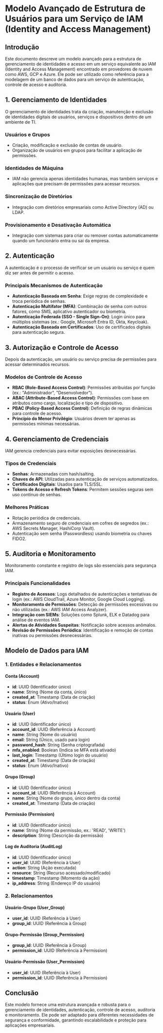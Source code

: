 # Modelo Avançado de Estrutura de Usuários para um Serviço de IAM (Identity and Access Management)

## Introdução
Este documento descreve um modelo avançado para a estrutura de gerenciamento de identidades e acesso em um serviço equivalente ao IAM (Identity and Access Management) encontrado em provedores de nuvem como AWS, GCP e Azure. Ele pode ser utilizado como referência para a modelagem de um banco de dados para um serviço de autenticação, controle de acesso e auditoria.

## 1. Gerenciamento de Identidades
O gerenciamento de identidades trata da criação, manutenção e exclusão de identidades digitais de usuários, serviços e dispositivos dentro de um ambiente de TI.

### Usuários e Grupos
- Criação, modificação e exclusão de contas de usuário.
- Organização de usuários em grupos para facilitar a aplicação de permissões.

### Identidades de Máquina
- IAM não gerencia apenas identidades humanas, mas também serviços e aplicações que precisam de permissões para acessar recursos.

### Sincronização de Diretórios
- Integração com diretórios empresariais como Active Directory (AD) ou LDAP.

### Provisionamento e Desativação Automática
- Integração com sistemas para criar ou remover contas automaticamente quando um funcionário entra ou sai da empresa.

## 2. Autenticação
A autenticação é o processo de verificar se um usuário ou serviço é quem diz ser antes de permitir o acesso.

### Principais Mecanismos de Autenticação
- **Autenticação Baseada em Senha**: Exige regras de complexidade e troca periódica de senhas.
- **Autenticação Multifator (MFA)**: Combinação de senha com outros fatores, como SMS, aplicativo autenticador ou biometria.
- **Autenticação Federada (SSO - Single Sign-On)**: Login único para múltiplos sistemas (ex.: Google, Microsoft Entra ID, Okta, Keycloak).
- **Autenticação Baseada em Certificados**: Uso de certificados digitais para autenticação segura.

## 3. Autorização e Controle de Acesso
Depois da autenticação, um usuário ou serviço precisa de permissões para acessar determinados recursos.

### Modelos de Controle de Acesso
- **RBAC (Role-Based Access Control)**: Permissões atribuídas por função (ex.: "Administrador", "Desenvolvedor").
- **ABAC (Attribute-Based Access Control)**: Permissões com base em atributos como cargo, localização e tipo de dispositivo.
- **PBAC (Policy-Based Access Control)**: Definição de regras dinâmicas para controle de acesso.
- **Princípio do Menor Privilégio**: Usuários devem ter apenas as permissões mínimas necessárias.

## 4. Gerenciamento de Credenciais
IAM gerencia credenciais para evitar exposições desnecessárias.

### Tipos de Credenciais
- **Senhas**: Armazenadas com hash/salting.
- **Chaves de API**: Utilizadas para autenticação de serviços automatizados.
- **Certificados Digitais**: Usados para TLS/SSL.
- **Tokens de Acesso e Refresh Tokens**: Permitem sessões seguras sem uso contínuo de senhas.

### Melhores Práticas
- Rotação periódica de credenciais.
- Armazenamento seguro de credenciais em cofres de segredos (ex.: AWS Secrets Manager, HashiCorp Vault).
- Autenticação sem senha (Passwordless) usando biometria ou chaves FIDO2.

## 5. Auditoria e Monitoramento
Monitoramento constante e registro de logs são essenciais para segurança IAM.

### Principais Funcionalidades
- **Registro de Acessos**: Logs detalhados de autenticações e tentativas de login (ex.: AWS CloudTrail, Azure Monitor, Google Cloud Logging).
- **Monitoramento de Permissões**: Detecção de permissões excessivas ou não utilizadas (ex.: AWS IAM Access Analyzer).
- **Integração com SIEMs**: Soluções como Splunk, ELK e Datadog para análise de eventos IAM.
- **Alertas de Atividades Suspeitas**: Notificação sobre acessos anômalos.
- **Revisão de Permissões Periódica**: Identificação e remoção de contas inativas ou permissões desnecessárias.

## Modelo de Dados para IAM
### 1. Entidades e Relacionamentos

#### **Conta (Account)**
- **id**: UUID (Identificador único)
- **name**: String (Nome da conta, único)
- **created_at**: Timestamp (Data de criação)
- **status**: Enum (Ativo/Inativo)

#### **Usuário (User)**
- **id**: UUID (Identificador único)
- **account_id**: UUID (Referência à Account)
- **name**: String (Nome do usuário)
- **email**: String (Único, usado para login)
- **password_hash**: String (Senha criptografada)
- **mfa_enabled**: Boolean (Indica se MFA está ativado)
- **last_login**: Timestamp (Último login do usuário)
- **created_at**: Timestamp (Data de criação)
- **status**: Enum (Ativo/Inativo)

#### **Grupo (Group)**
- **id**: UUID (Identificador único)
- **account_id**: UUID (Referência à Account)
- **name**: String (Nome do grupo, único dentro da conta)
- **created_at**: Timestamp (Data de criação)

#### **Permissão (Permission)**
- **id**: UUID (Identificador único)
- **name**: String (Nome da permissão, ex.: 'READ', 'WRITE')
- **description**: String (Descrição da permissão)

#### **Log de Auditoria (AuditLog)**
- **id**: UUID (Identificador único)
- **user_id**: UUID (Referência à User)
- **action**: String (Ação executada)
- **resource**: String (Recurso acessado/modificado)
- **timestamp**: Timestamp (Momento da ação)
- **ip_address**: String (Endereço IP do usuário)

### 2. Relacionamentos

#### **Usuário-Grupo (User_Group)**
- **user_id**: UUID (Referência à User)
- **group_id**: UUID (Referência à Group)

#### **Grupo-Permissão (Group_Permission)**
- **group_id**: UUID (Referência à Group)
- **permission_id**: UUID (Referência à Permission)

#### **Usuário-Permissão (User_Permission)**
- **user_id**: UUID (Referência à User)
- **permission_id**: UUID (Referência à Permission)

## Conclusão
Este modelo fornece uma estrutura avançada e robusta para o gerenciamento de identidades, autenticação, controle de acesso, auditoria e monitoramento. Ele pode ser adaptado para diferentes necessidades de segurança e conformidade, garantindo escalabilidade e proteção para aplicações empresariais.

